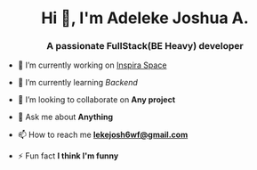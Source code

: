 <h1 align="center">Hi 👋, I'm Adeleke Joshua A.</h1>
<h3 align="center">A passionate FullStack(BE Heavy) developer </h3>



- 🔭 I’m currently working on [Inspira Space](https://github.com/Lekejosh/Road-Transportation-System)

- 🌱 I’m currently learning *Backend*

- 👯 I’m looking to collaborate on **Any project**

- 💬 Ask me about **Anything**

- 📫 How to reach me **lekejosh6wf@gmail.com**

- ⚡ Fun fact **I think I'm funny**
